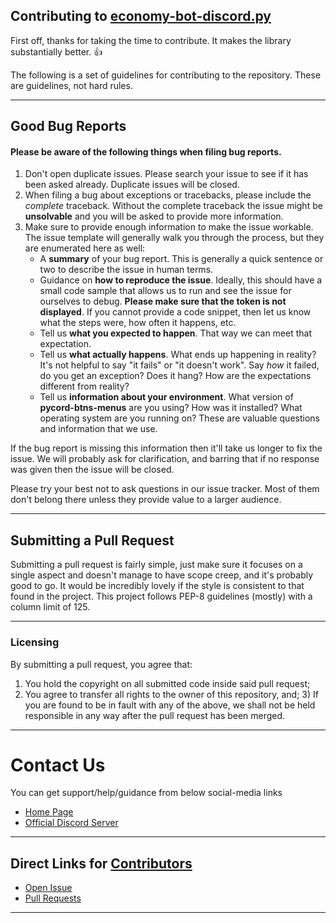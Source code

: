 ## Contributing to <u>economy-bot-discord.py</u>

First off, thanks for taking the time to contribute. It makes the library substantially better. :+1:

The following is a set of guidelines for contributing to the repository. These are guidelines, not hard rules.

<hr/>

## Good Bug Reports

#### Please be aware of the following things when filing bug reports.

1. Don't open duplicate issues. Please search your issue to see if it has been asked already. Duplicate issues will be
   closed.
2. When filing a bug about exceptions or tracebacks, please include the _complete_ traceback. Without the complete
   traceback the issue might be **unsolvable** and you will be asked to provide more information.
3. Make sure to provide enough information to make the issue workable. The issue template will generally walk you
   through the process, but they are enumerated here as well:
    - A **summary** of your bug report. This is generally a quick sentence or two to describe the issue in human terms.
    - Guidance on **how to reproduce the issue**. Ideally, this should have a small code sample that allows us to run
      and see the issue for ourselves to debug. **Please make sure that the token is not displayed**. If you cannot
      provide a code snippet, then let us know what the steps were, how often it happens, etc.
    - Tell us **what you expected to happen**. That way we can meet that expectation.
    - Tell us **what actually happens**. What ends up happening in reality? It's not helpful to say "it fails" or "it
      doesn't work". Say _how_ it failed, do you get an exception? Does it hang? How are the expectations different from
      reality?
    - Tell us **information about your environment**. What version of **pycord-btns-menus** are you using? How was it
      installed? What operating system are you running on? These are valuable questions and information that we use.

If the bug report is missing this information then it'll take us longer to fix the issue. We will probably ask for
clarification, and barring that if no response was given then the issue will be closed.

Please try your best not to ask questions in our issue tracker. Most of them don't belong there unless they provide
value to a larger audience.

<hr/>

## Submitting a Pull Request

Submitting a pull request is fairly simple, just make sure it focuses on a single aspect and doesn't manage to have
scope creep, and it's probably good to go. It would be incredibly lovely if the style is consistent to that found in the
project. This project follows PEP-8 guidelines (mostly) with a column limit of 125.

<hr/>

### Licensing

By submitting a pull request, you agree that:

1. You hold the copyright on all submitted code inside said pull request;
2. You agree to transfer all rights to the owner of this repository, and; 3) If you are found to be in fault with any of
   the above, we shall not be held responsible in any way after the pull request has been merged.

<hr/>

# Contact Us

You can get support/help/guidance from below social-media links

- <a href="https://github.com/Modern-Realm">Home Page</a>
- <a href="https://discord.gg/GVMWx5EaAN">Official Discord Server</a>

<hr/>

## Direct Links for <u>Contributors</u>

- <a href="https://github.com/Modern-Realm/economy-bot-discord.py/issues/new/choose">Open Issue</a>
- <a href="https://github.com/Modern-Realm/economy-bot-discord.py/pulls">Pull Requests</a>

<hr/>
